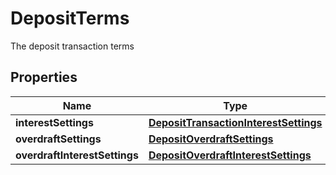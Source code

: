 

# DepositTerms

The deposit transaction terms
## Properties

Name | Type | Description | Notes
------------ | ------------- | ------------- | -------------
**interestSettings** | [**DepositTransactionInterestSettings**](DepositTransactionInterestSettings.md) |  |  [optional]
**overdraftSettings** | [**DepositOverdraftSettings**](DepositOverdraftSettings.md) |  |  [optional]
**overdraftInterestSettings** | [**DepositOverdraftInterestSettings**](DepositOverdraftInterestSettings.md) |  |  [optional]




